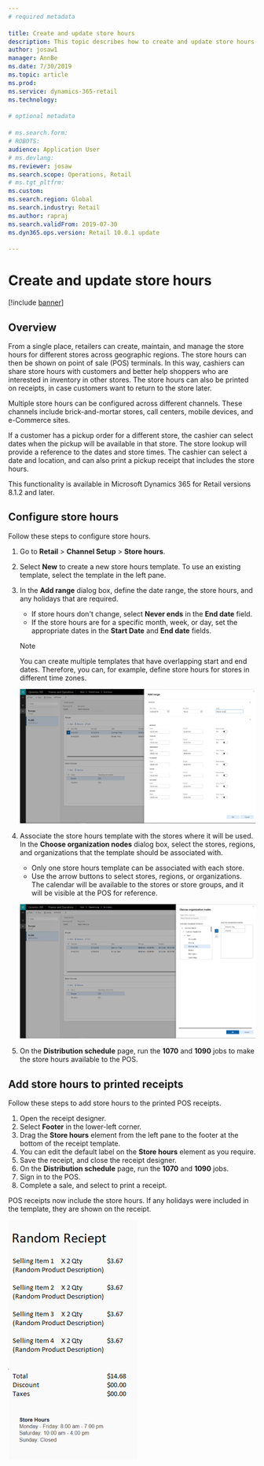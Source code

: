 ```yaml
---
# required metadata

title: Create and update store hours
description: This topic describes how to create and update store hours in Retail headquarters.
author: josaw1
manager: AnnBe
ms.date: 7/30/2019
ms.topic: article
ms.prod: 
ms.service: dynamics-365-retail
ms.technology: 

# optional metadata

# ms.search.form: 
# ROBOTS: 
audience: Application User
# ms.devlang: 
ms.reviewer: josaw
ms.search.scope: Operations, Retail
# ms.tgt_pltfrm: 
ms.custom: 
ms.search.region: Global
ms.search.industry: Retail
ms.author: rapraj
ms.search.validFrom: 2019-07-30
ms.dyn365.ops.version: Retail 10.0.1 update

---
```


# Create and update store hours

[!include [banner](../../includes/banner.md)]

## Overview

From a single place, retailers can create, maintain, and manage the store hours for different stores across geographic regions. The store hours can then be shown on point of sale (POS) terminals. In this way, cashiers can share store hours with customers and better help shoppers who are interested in inventory in other stores. The store hours can also be printed on receipts, in case customers want to return to the store later.

Multiple store hours can be configured across different channels. These channels include brick-and-mortar stores, call centers, mobile devices, and e-Commerce sites.

If a customer has a pickup order for a different store, the cashier can select dates when the pickup will be available in that store. The store lookup will provide a reference to the dates and store times. The cashier can select a date and location, and can also print a pickup receipt that includes the store hours.

This functionality is available in Microsoft Dynamics 365 for Retail versions 8.1.2 and later.

## Configure store hours

Follow these steps to configure store hours.

1. Go to **Retail** \> **Channel Setup** \> **Store hours**.
2. Select **New** to create a new store hours template. To use an existing template, select the template in the left pane.
3. In the **Add range** dialog box, define the date range, the store hours, and any holidays that are required.

    - If store hours don't change, select **Never ends** in the **End date** field.
    - If the store hours are for a specific month, week, or day, set the appropriate dates in the **Start Date** and **End date** fields.

    > [!NOTE]
    > You can create multiple templates that have overlapping start and end dates. Therefore, you can, for example, define store hours for stores in different time zones.

    ![Add range dialog box](../dev-itpro/media/Storehours1.png "Add range dialog box")

4. Associate the store hours template with the stores where it will be used. In the **Choose organization nodes** dialog box, select the stores, regions, and organizations that the template should be associated with.

    - Only one store hours template can be associated with each store.
    - Use the arrow buttons to select stores, regions, or organizations. The calendar will be available to the stores or store groups, and it will be visible at the POS for reference.

    ![Choose organization nodes dialog box](../dev-itpro/media/Storehours2.png "Choose organization nodes dialog box")

5. On the **Distribution schedule** page, run the **1070** and **1090** jobs to make the store hours available to the POS.

## Add store hours to printed receipts

Follow these steps to add store hours to the printed POS receipts.

1. Open the receipt designer.
2. Select **Footer** in the lower-left corner.
3. Drag the **Store hours** element from the left pane to the footer at the bottom of the receipt template.
4. You can edit the default label on the **Store hours** element as you require.
5. Save the receipt, and close the receipt designer.
6. On the **Distribution schedule** page, run the **1070** and **1090** jobs.
7. Sign in to the POS.
8. Complete a sale, and select to print a receipt.

POS receipts now include the store hours. If any holidays were included in the template, they are shown on the receipt.

![Receipt example](../dev-itpro/media/Storehours3.png "Receipt example")
